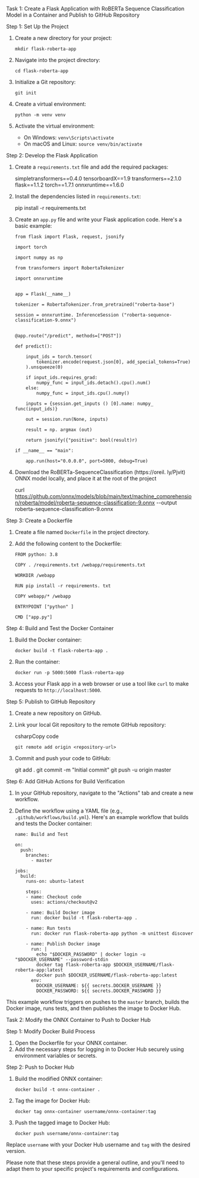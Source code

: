 Task 1: Create a Flask Application with RoBERTa Sequence Classification Model in a Container and Publish to GitHub Repository

Step 1: Set Up the Project

1.  Create a new directory for your project:
    
    `mkdir flask-roberta-app` 
    
2.  Navigate into the project directory:
    
    `cd flask-roberta-app` 
    
3.  Initialize a Git repository:
    
    `git init` 
    
4.  Create a virtual environment:
    
    `python -m venv venv` 
    
5.  Activate the virtual environment:
    
    -   On Windows: `venv\Scripts\activate`
    -   On macOS and Linux: `source venv/bin/activate`

Step 2: Develop the Flask Application

1. Create a `requirements.txt` file and add the required packages:

    simpletransformers==0.4.0
    tensorboardX==1.9
    transformers==2.1.0
    flask==1.1.2
    torch==1.7.1
    onnxruntime==1.6.0

2. Install the dependencies listed in `requirements.txt`:

    pip install -r requirements.txt

    
3.  Create an `app.py` file and write your Flask application code. Here's a basic example:
    

        from flask import Flask, request, jsonify 
        
        import torch
        
        import numpy as np 
        
        from transformers import RobertaTokenizer 
        
        import onnxruntime
        
        
        app = Flask(__name__)
        
        tokenizer = RobertaTokenizer.from_pretrained("roberta-base")
        
        session = onnxruntime. InferenceSession ("roberta-sequence-classification-9.onnx")
        
        
        @app.route("/predict", methods=["POST"]) 
        
        def predict():
        
            input_ids = torch.tensor(
                tokenizer.encode(request.json[0], add_special_tokens=True)
            ).unsqueeze(0)
    
            if input_ids.requires_grad:
                numpy_func = input_ids.detach().cpu().num()
            else:
                numpy_func = input_ids.cpu().numy()    
                
            inputs = {session.get_inputs () [0].name: numpy_ func(input_ids)}
            
            out = session.run(None, inputs)
            
            result = np. argmax (out)
            
            return jsonify({"positive": bool(result)r)
    
        if __name__ == "main":
            
            app.run(host="0.0.0.0", port=5000, debug=True)
            
   
4.  Download the RoBERTa-SequenceClassification (https://oreil. ly/Pjvit) ONNX model locally, and place it at the root of the project

    curl https://github.com/onnx/models/blob/main/text/machine_comprehension/roberta/model/roberta-sequence-classification-9.onnx --output roberta-sequence-classification-9.onnx

        
    

Step 3: Create a Dockerfile

1.  Create a file named `Dockerfile` in the project directory.
    
2.  Add the following content to the Dockerfile:

        FROM python: 3.8
        
        COPY . /requirements.txt /webapp/requirements.txt
        
        WORKDIR /webapp
        
        RUN pip install -r requirements. txt
        
        COPY webapp/* /webapp
        
        ENTRYPOINT ["python" ]
        
        CMD ["app.py"]
    

Step 4: Build and Test the Docker Container

1.  Build the Docker container:
    
    `docker build -t flask-roberta-app .` 
    
2.  Run the container:
    
    `docker run -p 5000:5000 flask-roberta-app` 
    
3.  Access your Flask app in a web browser or use a tool like `curl` to make requests to `http://localhost:5000`.
    

Step 5: Publish to GitHub Repository

1.  Create a new repository on GitHub.
    
2.  Link your local Git repository to the remote GitHub repository:
    
    csharpCopy code
    
    `git remote add origin <repository-url>` 
    
3.  Commit and push your code to GitHub:
    
    
    git add .
    git commit -m "Initial commit"
    git push -u origin master
    

Step 6: Add GitHub Actions for Build Verification

1.  In your GitHub repository, navigate to the "Actions" tab and create a new workflow.
    
2.  Define the workflow using a YAML file (e.g., `.github/workflows/build.yml`). Here's an example workflow that builds and tests the Docker container:
  


        name: Build and Test
        
        on:
          push:
            branches:
              - master
        
        jobs:
          build:
            runs-on: ubuntu-latest
        
            steps:
            - name: Checkout code
              uses: actions/checkout@v2
        
            - name: Build Docker image
              run: docker build -t flask-roberta-app .
        
            - name: Run tests
              run: docker run flask-roberta-app python -m unittest discover
        
            - name: Publish Docker image
              run: |
                echo "$DOCKER_PASSWORD" | docker login -u "$DOCKER_USERNAME" --password-stdin
                docker tag flask-roberta-app $DOCKER_USERNAME/flask-roberta-app:latest
                docker push $DOCKER_USERNAME/flask-roberta-app:latest
              env:
                DOCKER_USERNAME: ${{ secrets.DOCKER_USERNAME }}
                DOCKER_PASSWORD: ${{ secrets.DOCKER_PASSWORD }}

This example workflow triggers on pushes to the `master` branch, builds the Docker image, runs tests, and then publishes the image to Docker Hub.

Task 2: Modify the ONNX Container to Push to Docker Hub

Step 1: Modify Docker Build Process

1.  Open the Dockerfile for your ONNX container.
2.  Add the necessary steps for logging in to Docker Hub securely using environment variables or secrets.

Step 2: Push to Docker Hub

1.  Build the modified ONNX container:
    
    
    `docker build -t onnx-container .` 
    
2.  Tag the image for Docker Hub:
    
    
    `docker tag onnx-container username/onnx-container:tag` 
    
3.  Push the tagged image to Docker Hub:
    
    
    `docker push username/onnx-container:tag` 
    

Replace `username` with your Docker Hub username and `tag` with the desired version.

Please note that these steps provide a general outline, and you'll need to adapt them to your specific project's requirements and configurations.
